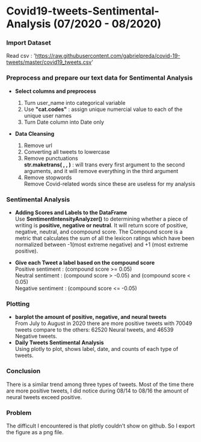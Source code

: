 # Covid19-tweets-Sentimental-Analysis (07/2020 - 08/2020)  

### Import Dataset  
  Read csv : 'https://raw.githubusercontent.com/gabrielpreda/covid-19-tweets/master/covid19_tweets.csv'  
### Preprocess and prepare our text data for Sentimental Analysis
* **Select columns and preprocess**
  1. Turn user_name into categorical variable
  2. Use **"cat.codes"** : assign unique numercial value to each of the unique user names
  3. Turn Date column into Date only  
  
 * **Data Cleansing**  
   1. Remove url
   2. Converting all tweets to lowercase
   3. Remove punctuations  
   **str.maketrans( , , )** : will trans every first argument to the second arguments, and it will remove everything in the third argument
   4. Remove stopwords  
   Remove Covid-related words since these are useless for my analysis  
   
   
### Sentimental Analysis 
* **Adding Scores and Labels to the DataFrame**  
  Use **SentimentIntensityAnalyzer()** to determining whether a piece of writing is **positive, negative or neutral**. It will return score of positive, negative, neutral, 
  and coompound score. The Compound score is a metric that calculates the sum of all the lexicon ratings which have been normalized between 
  -1(most extreme negative) and +1 (most extreme positive).  
  
* **Give each Tweet a label based on the compound score**  
  Positive sentiment : (compound score >= 0.05)  
  Neutral sentiment : (compound score > -0.05) and (compound score < 0.05)  
  Negative sentiment : (compound score <= -0.05)  
 
### Plotting  
* **barplot the amount of positive, negative, and neural tweets**  
From July to August in 2020 there are more positive tweets with 70049 tweets compare to the others:  62520 Neural tweets, and 46539 Negative tweets.  
* **Daily Tweets Sentimental Analysis**  
Using plotly to plot, shows label, date, and counts of each type of tweets.    
### Conclusion  
There is a similar trend among three types of tweets. Most of the time there are more positive tweets, I did notice during 08/14 to 08/16 the amount of neural tweets exceed positive.

### Problem
The difficult I encountered is that plotly couldn't show on github. So I export the figure as a png file.
  
